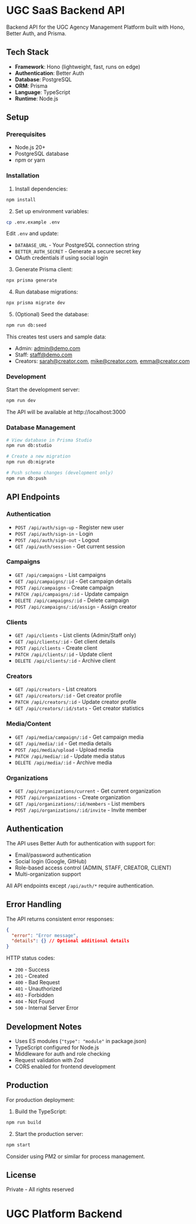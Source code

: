 # UGC SaaS Backend API

Backend API for the UGC Agency Management Platform built with Hono, Better Auth, and Prisma.

## Tech Stack

- **Framework**: Hono (lightweight, fast, runs on edge)
- **Authentication**: Better Auth
- **Database**: PostgreSQL
- **ORM**: Prisma
- **Language**: TypeScript
- **Runtime**: Node.js

## Setup

### Prerequisites

- Node.js 20+
- PostgreSQL database
- npm or yarn

### Installation

1. Install dependencies:
```bash
npm install
```

2. Set up environment variables:
```bash
cp .env.example .env
```

Edit `.env` and update:
- `DATABASE_URL` - Your PostgreSQL connection string
- `BETTER_AUTH_SECRET` - Generate a secure secret key
- OAuth credentials if using social login

3. Generate Prisma client:
```bash
npx prisma generate
```

4. Run database migrations:
```bash
npx prisma migrate dev
```

5. (Optional) Seed the database:
```bash
npm run db:seed
```

This creates test users and sample data:
- Admin: admin@demo.com
- Staff: staff@demo.com  
- Creators: sarah@creator.com, mike@creator.com, emma@creator.com

### Development

Start the development server:
```bash
npm run dev
```

The API will be available at http://localhost:3000

### Database Management

```bash
# View database in Prisma Studio
npm run db:studio

# Create a new migration
npm run db:migrate

# Push schema changes (development only)
npm run db:push
```

## API Endpoints

### Authentication
- `POST /api/auth/sign-up` - Register new user
- `POST /api/auth/sign-in` - Login
- `POST /api/auth/sign-out` - Logout
- `GET /api/auth/session` - Get current session

### Campaigns
- `GET /api/campaigns` - List campaigns
- `GET /api/campaigns/:id` - Get campaign details
- `POST /api/campaigns` - Create campaign
- `PATCH /api/campaigns/:id` - Update campaign
- `DELETE /api/campaigns/:id` - Delete campaign
- `POST /api/campaigns/:id/assign` - Assign creator

### Clients
- `GET /api/clients` - List clients (Admin/Staff only)
- `GET /api/clients/:id` - Get client details
- `POST /api/clients` - Create client
- `PATCH /api/clients/:id` - Update client
- `DELETE /api/clients/:id` - Archive client

### Creators
- `GET /api/creators` - List creators
- `GET /api/creators/:id` - Get creator profile
- `PATCH /api/creators/:id` - Update creator profile
- `GET /api/creators/:id/stats` - Get creator statistics

### Media/Content
- `GET /api/media/campaign/:id` - Get campaign media
- `GET /api/media/:id` - Get media details
- `POST /api/media/upload` - Upload media
- `PATCH /api/media/:id` - Update media status
- `DELETE /api/media/:id` - Archive media

### Organizations
- `GET /api/organizations/current` - Get current organization
- `POST /api/organizations` - Create organization
- `GET /api/organizations/:id/members` - List members
- `POST /api/organizations/:id/invite` - Invite member

## Authentication

The API uses Better Auth for authentication with support for:
- Email/password authentication
- Social login (Google, GitHub)
- Role-based access control (ADMIN, STAFF, CREATOR, CLIENT)
- Multi-organization support

All API endpoints except `/api/auth/*` require authentication.

## Error Handling

The API returns consistent error responses:

```json
{
  "error": "Error message",
  "details": {} // Optional additional details
}
```

HTTP status codes:
- `200` - Success
- `201` - Created
- `400` - Bad Request
- `401` - Unauthorized
- `403` - Forbidden
- `404` - Not Found
- `500` - Internal Server Error

## Development Notes

- Uses ES modules (`"type": "module"` in package.json)
- TypeScript configured for Node.js
- Middleware for auth and role checking
- Request validation with Zod
- CORS enabled for frontend development

## Production

For production deployment:

1. Build the TypeScript:
```bash
npm run build
```

2. Start the production server:
```bash
npm start
```

Consider using PM2 or similar for process management.

## License

Private - All rights reserved
# UGC Platform Backend
